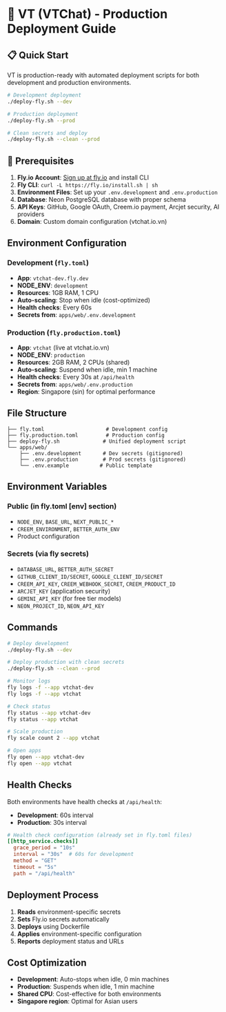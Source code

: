 # 🚀 VT (VTChat) - Production Deployment Guide

## 📋 Quick Start

VT is production-ready with automated deployment scripts for both development and production environments.

```bash
# Development deployment
./deploy-fly.sh --dev

# Production deployment  
./deploy-fly.sh --prod

# Clean secrets and deploy
./deploy-fly.sh --clean --prod
```

## 🎯 Prerequisites

1. **Fly.io Account**: [Sign up at fly.io](https://fly.io) and install CLI
2. **Fly CLI**: `curl -L https://fly.io/install.sh | sh`
3. **Environment Files**: Set up your `.env.development` and `.env.production`
4. **Database**: Neon PostgreSQL database with proper schema
5. **API Keys**: GitHub, Google OAuth, Creem.io payment, Arcjet security, AI providers
6. **Domain**: Custom domain configuration (vtchat.io.vn)

## Environment Configuration

### Development (`fly.toml`)
- **App**: `vtchat-dev.fly.dev`
- **NODE_ENV**: `development`
- **Resources**: 1GB RAM, 1 CPU
- **Auto-scaling**: Stop when idle (cost-optimized)
- **Health checks**: Every 60s
- **Secrets from**: `apps/web/.env.development`

### Production (`fly.production.toml`)
- **App**: `vtchat` (live at vtchat.io.vn)
- **NODE_ENV**: `production`
- **Resources**: 2GB RAM, 2 CPUs (shared)
- **Auto-scaling**: Suspend when idle, min 1 machine
- **Health checks**: Every 30s at `/api/health`
- **Secrets from**: `apps/web/.env.production`
- **Region**: Singapore (sin) for optimal performance

## File Structure

```
├── fly.toml                    # Development config
├── fly.production.toml         # Production config
├── deploy-fly.sh              # Unified deployment script
└── apps/web/
    ├── .env.development       # Dev secrets (gitignored)
    ├── .env.production        # Prod secrets (gitignored)
    └── .env.example          # Public template
```

## Environment Variables

### Public (in fly.toml [env] section)
- `NODE_ENV`, `BASE_URL`, `NEXT_PUBLIC_*`
- `CREEM_ENVIRONMENT`, `BETTER_AUTH_ENV`
- Product configuration

### Secrets (via fly secrets)
- `DATABASE_URL`, `BETTER_AUTH_SECRET`
- `GITHUB_CLIENT_ID/SECRET`, `GOOGLE_CLIENT_ID/SECRET`
- `CREEM_API_KEY`, `CREEM_WEBHOOK_SECRET`, `CREEM_PRODUCT_ID`
- `ARCJET_KEY` (application security)
- `GEMINI_API_KEY` (for free tier models)
- `NEON_PROJECT_ID`, `NEON_API_KEY`

## Commands

```bash
# Deploy development
./deploy-fly.sh --dev

# Deploy production with clean secrets
./deploy-fly.sh --clean --prod

# Monitor logs
fly logs -f --app vtchat-dev
fly logs -f --app vtchat

# Check status
fly status --app vtchat-dev
fly status --app vtchat

# Scale production
fly scale count 2 --app vtchat

# Open apps
fly open --app vtchat-dev
fly open --app vtchat
```

## Health Checks

Both environments have health checks at `/api/health`:
- **Development**: 60s interval
- **Production**: 30s interval

```toml
# Health check configuration (already set in fly.toml files)
[[http_service.checks]]
  grace_period = "10s"
  interval = "30s"  # 60s for development
  method = "GET"
  timeout = "5s"
  path = "/api/health"
```

## Deployment Process

1. **Reads** environment-specific secrets
2. **Sets** Fly.io secrets automatically  
3. **Deploys** using Dockerfile
4. **Applies** environment-specific configuration
5. **Reports** deployment status and URLs

## Cost Optimization

- **Development**: Auto-stops when idle, 0 min machines
- **Production**: Suspends when idle, 1 min machine
- **Shared CPU**: Cost-effective for both environments
- **Singapore region**: Optimal for Asian users
